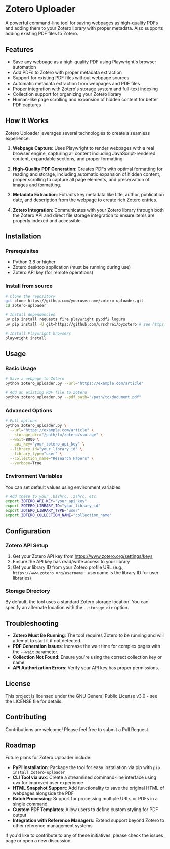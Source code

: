 # Zotero Uploader

A powerful command-line tool for saving webpages as high-quality PDFs and adding them to your Zotero library with proper metadata. Also supports adding existing PDF files to Zotero.

## Features

- Save any webpage as a high-quality PDF using Playwright's browser automation
- Add PDFs to Zotero with proper metadata extraction
- Support for existing PDF files without webpage sources
- Automatic metadata extraction from webpages and PDF files
- Proper integration with Zotero's storage system and full-text indexing
- Collection support for organizing your Zotero library
- Human-like page scrolling and expansion of hidden content for better PDF captures

## How It Works

Zotero Uploader leverages several technologies to create a seamless experience:

1. **Webpage Capture**: Uses Playwright to render webpages with a real browser engine, capturing all content including JavaScript-rendered content, expandable sections, and proper formatting.

2. **High-Quality PDF Generation**: Creates PDFs with optimal formatting for reading and storage, including automatic expansion of hidden content, proper scrolling to capture all page elements, and preservation of images and formatting.

3. **Metadata Extraction**: Extracts key metadata like title, author, publication date, and description from the webpage to create rich Zotero entries.

4. **Zotero Integration**: Communicates with your Zotero library through both the Zotero API and direct file storage integration to ensure items are properly indexed and accessible.

## Installation

### Prerequisites

- Python 3.8 or higher
- Zotero desktop application (must be running during use)
- Zotero API key (for remote operations)

### Install from source

```bash
# Clone the repository
git clone https://github.com/yourusername/zotero-uploader.git
cd zotero-uploader

# Install dependencies
uv pip install requests fire playwright pypdf2 loguru
uv pip install -U git+https://github.com/urschrei/pyzotero # see https://github.com/urschrei/pyzotero/pull/221

# Install Playwright browsers
playwright install
```

## Usage

### Basic Usage

```bash
# Save a webpage to Zotero
python zotero_uploader.py --url="https://example.com/article"

# Add an existing PDF file to Zotero
python zotero_uploader.py --pdf_path="/path/to/document.pdf"
```

### Advanced Options

```bash
# Full options
python zotero_uploader.py \
  --url="https://example.com/article" \
  --storage_dir="/path/to/zotero/storage" \
  --wait=8000 \
  --api_key="your_zotero_api_key" \
  --library_id="your_library_id" \
  --library_type="user" \
  --collection_name="Research Papers" \
  --verbose=True
```

### Environment Variables

You can set default values using environment variables:

```bash
# Add these to your .bashrc, .zshrc, etc.
export ZOTERO_API_KEY="your_api_key"
export ZOTERO_LIBRARY_ID="your_library_id"
export ZOTERO_LIBRARY_TYPE="user"
export ZOTERO_COLLECTION_NAME="collection_name"
```

## Configuration

### Zotero API Setup

1. Get your Zotero API key from https://www.zotero.org/settings/keys
2. Ensure the API key has read/write access to your library
3. Get your library ID from your Zotero profile URL (e.g., `https://www.zotero.org/username` - username is the library ID for user libraries)

### Storage Directory

By default, the tool uses a standard Zotero storage location. You can specify an alternate location with the `--storage_dir` option.

## Troubleshooting

- **Zotero Must Be Running**: The tool requires Zotero to be running and will attempt to start it if not detected.
- **PDF Generation Issues**: Increase the wait time for complex pages with the `--wait` parameter.
- **Collection Not Found**: Ensure you're using the correct collection key or name.
- **API Authorization Errors**: Verify your API key has proper permissions.

## License

This project is licensed under the GNU General Public License v3.0 - see the LICENSE file for details.

## Contributing

Contributions are welcome! Please feel free to submit a Pull Request.

## Roadmap

Future plans for Zotero Uploader include:

- **PyPI Installation**: Package the tool for easy installation via pip with `pip install zotero-uploader`
- **CLI Tool via uvx**: Create a streamlined command-line interface using uvx for improved user experience
- **HTML Snapshot Support**: Add functionality to save the original HTML of webpages alongside the PDF
- **Batch Processing**: Support for processing multiple URLs or PDFs in a single command
- **Custom PDF Templates**: Allow users to define custom styling for PDF output
- **Integration with Reference Managers**: Extend support beyond Zotero to other reference management systems

If you'd like to contribute to any of these initiatives, please check the issues page or open a new discussion.
